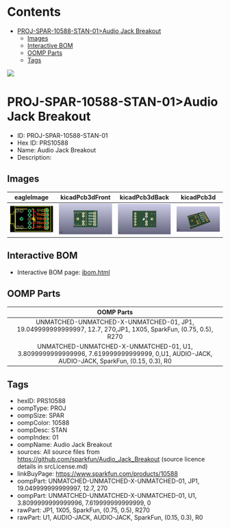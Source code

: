 



Contents
========

* [PROJ-SPAR-10588-STAN-01>Audio Jack Breakout](#proj-spar-10588-stan-01audio-jack-breakout)
	* [Images](#images)
	* [Interactive BOM](#interactive-bom)
	* [OOMP Parts](#oomp-parts)
	* [Tags](#tags)
  
![][im]
# PROJ-SPAR-10588-STAN-01>Audio Jack Breakout

- ID: PROJ-SPAR-10588-STAN-01
- Hex ID: PRS10588
- Name: Audio Jack Breakout
- Description: 

## Images
  
  

|eagleImage|kicadPcb3dFront|kicadPcb3dBack|kicadPcb3d|
| :---: | :---: | :---: | :---: |
|[![eagleImage](eagleImage_140.png)](eagleImage_600.png)|[![kicadPcb3dFront](kicadPcb3dFront_140.png)](kicadPcb3dFront_600.png)|[![kicadPcb3dBack](kicadPcb3dBack_140.png)](kicadPcb3dBack_600.png)|[![kicadPcb3d](kicadPcb3d_140.png)](kicadPcb3d_600.png)|

## Interactive BOM

- Interactive BOM page: [ibom.html](kicad/bom/ibom.html)

## OOMP Parts
  

|OOMP Parts|
| :---: |
|UNMATCHED-UNMATCHED-X-UNMATCHED-01, JP1, 19.049999999999997, 12.7, 270,JP1, 1X05, SparkFun, (0.75, 0.5), R270|
|UNMATCHED-UNMATCHED-X-UNMATCHED-01, U1, 3.8099999999999996, 7.619999999999999, 0,U1, AUDIO-JACK, AUDIO-JACK, SparkFun, (0.15, 0.3), R0|

## Tags

- hexID: PRS10588
- oompType: PROJ
- oompSize: SPAR
- oompColor: 10588
- oompDesc: STAN
- oompIndex: 01
- oompName: Audio Jack Breakout
- sources: All source files from https://github.com/sparkfun/Audio_Jack_Breakout (source licence details in srcLicense.md)
- linkBuyPage: https://www.sparkfun.com/products/10588
- oompPart: UNMATCHED-UNMATCHED-X-UNMATCHED-01, JP1, 19.049999999999997, 12.7, 270
- oompPart: UNMATCHED-UNMATCHED-X-UNMATCHED-01, U1, 3.8099999999999996, 7.619999999999999, 0
- rawPart: JP1, 1X05, SparkFun, (0.75, 0.5), R270
- rawPart: U1, AUDIO-JACK, AUDIO-JACK, SparkFun, (0.15, 0.3), R0



[im]: kicadPcb3d_450.png
